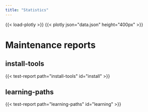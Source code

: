 ```yaml
---
title: "Statistics"
---
```


{{< load-plotly >}}
{{< plotly json="data.json" height="400px" >}}

# Maintenance reports

## install-tools

{{< test-report path="install-tools" id="install" >}}

## learning-paths

{{< test-report path="learning-paths" id="learning" >}}

